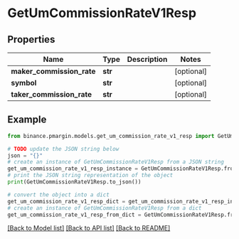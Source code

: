 # GetUmCommissionRateV1Resp


## Properties

Name | Type | Description | Notes
------------ | ------------- | ------------- | -------------
**maker_commission_rate** | **str** |  | [optional] 
**symbol** | **str** |  | [optional] 
**taker_commission_rate** | **str** |  | [optional] 

## Example

```python
from binance.pmargin.models.get_um_commission_rate_v1_resp import GetUmCommissionRateV1Resp

# TODO update the JSON string below
json = "{}"
# create an instance of GetUmCommissionRateV1Resp from a JSON string
get_um_commission_rate_v1_resp_instance = GetUmCommissionRateV1Resp.from_json(json)
# print the JSON string representation of the object
print(GetUmCommissionRateV1Resp.to_json())

# convert the object into a dict
get_um_commission_rate_v1_resp_dict = get_um_commission_rate_v1_resp_instance.to_dict()
# create an instance of GetUmCommissionRateV1Resp from a dict
get_um_commission_rate_v1_resp_from_dict = GetUmCommissionRateV1Resp.from_dict(get_um_commission_rate_v1_resp_dict)
```
[[Back to Model list]](../README.md#documentation-for-models) [[Back to API list]](../README.md#documentation-for-api-endpoints) [[Back to README]](../README.md)


